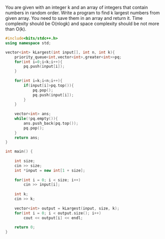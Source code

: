   You are given with an integer k and an array of integers that contain numbers in random order.
  Write a program to find k largest numbers from given array. You need to save them in an array and return it.
Time complexity should be O(nlogk) and space complexity should be not more than O(k).

```cpp
#include<bits/stdc++.h>
using namespace std;

vector<int> kLargest(int input[], int n, int k){
	priority_queue<int,vector<int>,greater<int>>pq;
    for(int i=0;i<k;i++){
        pq.push(input[i]);
    }
    
    for(int i=k;i<n;i++){
        if(input[i]>pq.top()){
            pq.pop();
            pq.push(input[i]);
        }
    }
    
    vector<int> ans;
	while(!pq.empty()){
        ans.push_back(pq.top());
        pq.pop();
    }
    return ans;
}

int main() {
	
	int size;
	cin >> size;
	int *input = new int[1 + size];
	
	for(int i = 0; i < size; i++)
		cin >> input[i];
    
    int k;
    cin >> k;
    
    vector<int> output = kLargest(input, size, k);
    for(int i = 0; i < output.size(); i++)
        cout << output[i] << endl;
	
	return 0;
}
```
